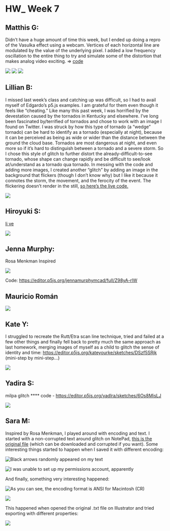 # HW_ Week 7

## Matthis G:

Didn’t have a huge amount of time this week, but I ended up doing a repro of the Vasulka effect using a webcam. Vertices of each horizontal line are modulated by the value of the underlying pixel. I added a low frequency oscillation to the entire thing to try and simulate some of the distortion that makes analog video exciting.  => [code](https://editor.p5js.org/codingsketchbook/sketches/TINQpdH7o)

![](https://paper-attachments.dropbox.com/s_AF0AD4961D704D24FD8FB6F62904D7575ECAE3B8EC2A3B178D9CA0FEF417987D_1639495375044_Screen+Shot+2021-12-14+at+11.08.50+AM.png)
![](https://paper-attachments.dropbox.com/s_AF0AD4961D704D24FD8FB6F62904D7575ECAE3B8EC2A3B178D9CA0FEF417987D_1639495364837_Screen+Shot+2021-12-14+at+11.02.50+AM.png)
![](https://paper-attachments.dropbox.com/s_AF0AD4961D704D24FD8FB6F62904D7575ECAE3B8EC2A3B178D9CA0FEF417987D_1639495347953_Screen+Shot+2021-12-14+at+11.15.19+AM.png)



## Lillian B:

I missed last week’s class and catching up was difficult, so I had to avail myself of Edgardo’s p5.js examples. I am grateful for them even though it feels like “cheating.” Like many this past week, I was horrified by the devestation caused by the tornados in Kentucky and elsewhere. I’ve long been fascinated by/terrified of tornados and chose to work with an image I found on Twitter. I was struck by how this type of tornado (a “wedge” tornado) can be hard to identify as a tornado (especially at night), because it can be perceived as being as wide or wider than the distance between the ground the cloud base. Tornados are most dangerous at night, and even more so if it’s hard to distinguish between a tornado and a severe storm. So I chose this style of glitch to further distort the already-difficult-to-see tornado, whose shape can change rapidly and be difficult to see/look at/understand as a tornado qua tornado. In messing with the code and adding more images, I created another “glitch” by adding an image in the background that flickers (though I don’t know why) but I like it because it connotes the storm, the movement, and the ferocity of the event. The flickering doesn’t render in the still, [so here’s the live code.](https://editor.p5js.org/lllyyybbb/sketches/jBv7AdX8H)

![](https://paper-attachments.dropbox.com/s_B0236B78C75746431185F7ADE6A0E8A402FDC14748232C47B99DE423CBF6CEFA_1639496043198_file.png)

## Hiroyuki S:

[li ve](https://hiroyukisakamoto.github.io/rtp_sfpc_fall21/w07_Vasulkas/bin/ruttEtra1.html)

![](https://paper-attachments.dropbox.com/s_384FD4F678CBCAB8CFCD182FAAD5AA981D8A1C0A5364AA3DA56B7493F673181A_1639497065306_+2021-12-15+0.48.04.png)

## Jenna Murphy: 

Rosa Menkman Inspired

![](https://www.dropbox.com/s/h9rmyybcptiqsnk/Glitch%20Week%207.gif?raw=1)


Code: https://editor.p5js.org/jennamurphymcad/full/Z98yA-rlW



## Mauricio Román
![](https://paper-attachments.dropbox.com/s_AB38E657656E8BB4F51C4E8291C096511069C0FD27FD0DB6256C47F84252E8FB_1639497064392_metron-glitch.jpg)

















## Kate Y:

I struggled to recreate the Rutt/Etra scan line technique, tried and failed at a few other things and finally fell back to pretty much the same approach as last homework, merging images of myself as a child to glitch the sense of identity and time:
https://editor.p5js.org/kateyourke/sketches/DSzf5SRjk
(mini-step by mini-step…)

![](https://paper-attachments.dropbox.com/s_1C4A4E84EA2D97A805490F0038E6EFB1CB758F1CC19ACAD2ABBC0C2D2BA4F236_1639498687963_Screen+Shot+2021-12-14+at+11.15.41+AM.png)















## Yadira S:

milpa glitch ****
code - https://editor.p5js.org/yadlra/sketches/6Os8MisLJ


![](https://paper-attachments.dropbox.com/s_3F5B1F7EA97FB922724851ECE6FCAF55D1197DC88C5B9D475AD0BBA691EA385C_1639787087131_Screenshot+2021-12-18+at+00.24.44.png)




## Sara M: 

Inspired by Rosa Menkman, I played around with encoding and text. I started with a non-corrupted text around glitch on NotePad, [this is the original file](https://drive.google.com/file/d/1FQTsv39kBFdkJtl-jrcGw_5iMwsr9nkH/view?usp=sharing) (which can be downloaded and corrupted if you want). Some interesting things started to happen when I saved it with different encoding:

![Black arrows randomly appeared on my text](https://paper-attachments.dropbox.com/s_3089D51C9913C9D562A1996A5354BE51D7FF95F5D952055403CFC45D4E2EFC28_1642554730000_a+black+arrow+appears.PNG)

![I was unable to set up my permissions account, apparently](https://paper-attachments.dropbox.com/s_3089D51C9913C9D562A1996A5354BE51D7FF95F5D952055403CFC45D4E2EFC28_1642554770563_permissions.PNG)


And finally, something very interesting happened:

![As you can see, the encoding format is ANSI for Macintosh (CR)](https://paper-attachments.dropbox.com/s_3089D51C9913C9D562A1996A5354BE51D7FF95F5D952055403CFC45D4E2EFC28_1642554802414_a+donde+es+que+no+llegan+las+palabras.PNG)

![](https://paper-attachments.dropbox.com/s_3089D51C9913C9D562A1996A5354BE51D7FF95F5D952055403CFC45D4E2EFC28_1642554876551_echo+the+void.PNG)


This happened when opened the original .txt file on Illustrator and tried exporting with different properties: 

![](https://paper-attachments.dropbox.com/s_3089D51C9913C9D562A1996A5354BE51D7FF95F5D952055403CFC45D4E2EFC28_1642555040893_image.png)


